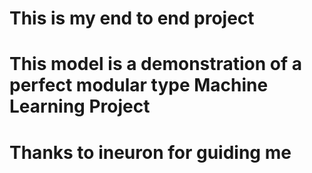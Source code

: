 # This is my end to end project
# This model is a demonstration of a perfect modular type Machine Learning Project
# Thanks to ineuron for guiding me
